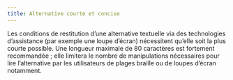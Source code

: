 ```yaml
---
title: Alternative courte et concise
---
```


Les conditions de restitution d’une alternative textuelle via des technologies
d’assistance (par exemple une loupe d’écran) nécessitent qu’elle soit la plus
courte possible. Une longueur maximale de 80 caractères est fortement
recommandée ; elle limitera le nombre de manipulations nécessaires pour lire
l’alternative par les utilisateurs de plages braille ou de loupes d’écran
notamment.

